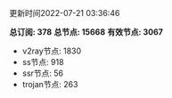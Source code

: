 更新时间2022-07-21 03:36:46

**总订阅: 378**
**总节点: 15668**
**有效节点: 3067**
- v2ray节点: 1830
- ss节点: 918
- ssr节点: 56
- trojan节点: 263
